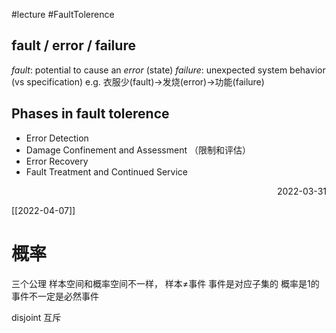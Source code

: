 #lecture #FaultTolerence

## fault / error / failure
*fault*: potential to cause an *error* (state)
*failure*: unexpected system behavior (vs specification)
	e.g. 衣服少(fault)→发烧(error)→功能(failure)


## Phases in fault tolerence
- Error Detection
- Damage Confinement and Assessment （限制和评估）
- Error Recovery
- Fault Treatment and Continued Service



<p align="right"> 2022-03-31 </p>



[[2022-04-07]]
# 概率
三个公理
样本空间和概率空间不一样，
样本≠事件 事件是对应子集的
概率是1的事件不一定是必然事件

disjoint 互斥